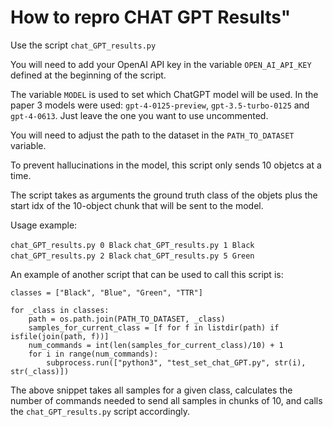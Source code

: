 # How to repro CHAT GPT Results"

Use the script `chat_GPT_results.py`

You will need to add your OpenAI API key in the variable
`OPEN_AI_API_KEY` defined at the beginning of the script.

The variable `MODEL` is used to set which ChatGPT model will be used. In the paper 3 models were used: `gpt-4-0125-preview`, `gpt-3.5-turbo-0125` and `gpt-4-0613`. Just leave the one you want to use
uncommented.

You will need to adjust the path to the dataset in the
`PATH_TO_DATASET` variable.

To prevent hallucinations in the model, this script only sends 10 objetcs at a time.

The script takes as arguments the ground truth class of the objets plus the start idx of the 10-object chunk that will be sent to the model.

Usage example:

`chat_GPT_results.py 0 Black`
`chat_GPT_results.py 1 Black`
`chat_GPT_results.py 2 Black`
`chat_GPT_results.py 5 Green`

An example of another script that can be used to call this script is:

    classes = ["Black", "Blue", "Green", "TTR"]

    for _class in classes:
        path = os.path.join(PATH_TO_DATASET, _class)
        samples_for_current_class = [f for f in listdir(path) if isfile(join(path, f))]
        num_commands = int(len(samples_for_current_class)/10) + 1
        for i in range(num_commands):
            subprocess.run(["python3", "test_set_chat_GPT.py", str(i), str(_class)])

The above snippet takes all samples for a given class, calculates the number of commands needed to send all samples in chunks of 10, and calls the `chat_GPT_results.py` script accordingly.